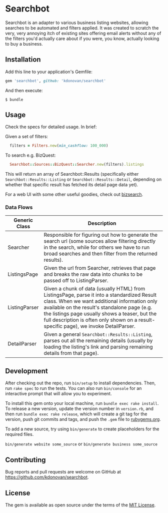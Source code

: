 # Searchbot

Searchbot is an adapter to various business listing websites, allowing searches to be automated and filters applied. It was created to scratch the very, very annoying itch of existing sites offering email alerts without any of the filters you'd actually care about if you were, you know, actually looking to buy a business.

## Installation

Add this line to your application's Gemfile:

```ruby
gem 'searchbot', github: 'kdonovan/searchbot'
```

And then execute:

    $ bundle


## Usage

Check the specs for detailed usage.  In brief:

Given a set of filters:

```ruby
  filters = Filters.new(min_cashflow: 100_000)
```

To search e.g. BizQuest:

```ruby
  Searchbot::Sources::BizQuest::Searcher.new(filters).listings
```

This will return an array of Searchbot::Results (specifically either `Searchbot::Results::Listing` or `Searchbot::Results::Detail`, depending on whether that specific result has fetched its detail page data yet).

For a web UI with some other useful goodies, check out [bizsearch](https://github.com/kdonovan/bizsearch).

### Data Flows


|Generic Class| Description|
|---|---|
| Searcher | Responsible for figuring out how to generate the search url (some sources allow filtering directly in the search, while for others we have to run broad searches and then filter from the returned results).|
| ListingsPage | Given the url from Searcher, retrieves that page and breaks the raw data into chunks to be passed off to ListingParser.|
| ListingParser | Given a chunk of data (usually HTML) from ListingsPage, parse it into a standardized Result class. When we want additional information only available on the result's standalone page (e.g. the listings page usually shows a teaser, but the full description is often only shown on a result-specific page), we invoke DetailParser.|
| DetailParser | Given a general `Searchbot::Results::Listing`, parses out all the remaining details (usually by loading the listing's link and parsing remaining details from that page).|


## Development

After checking out the repo, run `bin/setup` to install dependencies. Then, run `rake spec` to run the tests. You can also run `bin/console` for an interactive prompt that will allow you to experiment.

To install this gem onto your local machine, run `bundle exec rake install`. To release a new version, update the version number in `version.rb`, and then run `bundle exec rake release`, which will create a git tag for the version, push git commits and tags, and push the `.gem` file to [rubygems.org](https://rubygems.org).

To add a new source, try using `bin/generate` to create placeholders for the required files.

  `bin/generate website some_source` or `bin/generate business some_source`

## Contributing

Bug reports and pull requests are welcome on GitHub at https://github.com/kdonovan/searchbot.


## License

The gem is available as open source under the terms of the [MIT License](http://opensource.org/licenses/MIT).

